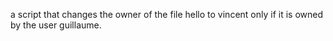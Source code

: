 a script that changes the owner of the file hello to vincent only if it is owned by the user guillaume.
